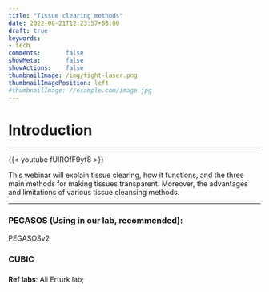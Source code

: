 ```yaml
---
title: "Tissue clearing methods"
date: 2022-08-21T12:23:57+08:00
draft: true
keywords:
- tech
comments:       false
showMeta:       false
showActions:    false
thumbnailImage: /img/tight-laser.png
thumbnailImagePosition: left
#thumbnailImage: //example.com/image.jpg
---
```



# Introduction

---
{{< youtube fUlROfF9yf8 >}}

This webinar will explain tissue clearing, how it functions, and the three main methods for making tissues transparent. Moreover, the advantages and limitations of various tissue cleansing methods.

---

### PEGASOS (Using in our lab, recommended):


PEGASOSv2


### CUBIC 


### 

**Ref labs**: Ali Erturk lab;
